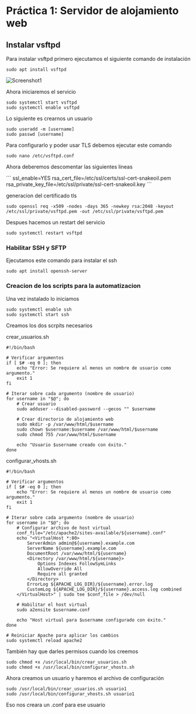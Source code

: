 # Práctica 1: Servidor de alojamiento web

## Instalar vsftpd

Para instalar vsftpd primero ejecutamos el siguiente comando de instalación
```
sudo apt install vsftpd
```

![Screenshot1](img/vsftpd1.png)

Ahora iniciaremos el servicio

```
sudo systemctl start vsftpd
sudo systemctl enable vsftpd
```

Lo siguiente es crearnos un usuario

```
sudo useradd -m [username]
sudo passwd [username]
```

Para configurarlo y poder usar TLS debemos ejecutar este comando

```
sudo nano /etc/vsftpd.conf
```

Ahora deberemos descomentar las siguientes lineas 

´´´
ssl_enable=YES
rsa_cert_file=/etc/ssl/certs/ssl-cert-snakeoil.pem
rsa_private_key_file=/etc/ssl/private/ssl-cert-snakeoil.key
´´´

generacion del certificado tls

```
sudo openssl req -x509 -nodes -days 365 -newkey rsa:2048 -keyout /etc/ssl/private/vsftpd.pem -out /etc/ssl/private/vsftpd.pem

```

Despues hacemos un restart del servicio

```
sudo systemctl restart vsftpd
```

### Habilitar SSH y SFTP

Ejecutamos este comando para instalar el ssh

```
sudo apt install openssh-server
```


### Creacion de los scripts para la automatizacion

Una vez instalado lo iniciamos

```
sudo systemctl enable ssh
sudo systemctl start ssh

```

Creamos los dos scrpits necesarios

crear_usuarios.sh
```
#!/bin/bash

# Verificar argumentos
if [ $# -eq 0 ]; then
    echo "Error: Se requiere al menos un nombre de usuario como argumento."
    exit 1
fi

# Iterar sobre cada argumento (nombre de usuario)
for username in "$@"; do
    # Crear usuario
    sudo adduser --disabled-password --gecos "" $username

    # Crear directorio de alojamiento web
    sudo mkdir -p /var/www/html/$username
    sudo chown $username:$username /var/www/html/$username
    sudo chmod 755 /var/www/html/$username

    echo "Usuario $username creado con éxito."
done
```

configurar_vhosts.sh
```
#!/bin/bash

# Verificar argumentos
if [ $# -eq 0 ]; then
    echo "Error: Se requiere al menos un nombre de usuario como argumento."
    exit 1
fi

# Iterar sobre cada argumento (nombre de usuario)
for username in "$@"; do
    # Configurar archivo de host virtual
    conf_file="/etc/apache2/sites-available/${username}.conf"
    echo "<VirtualHost *:80>
        ServerAdmin admin@${username}.example.com
        ServerName ${username}.example.com
        DocumentRoot /var/www/html/${username}
        <Directory /var/www/html/${username}>
            Options Indexes FollowSymLinks
            AllowOverride All
            Require all granted
        </Directory>
        ErrorLog ${APACHE_LOG_DIR}/${username}.error.log
        CustomLog ${APACHE_LOG_DIR}/${username}.access.log combined
    </VirtualHost>" | sudo tee $conf_file > /dev/null

    # Habilitar el host virtual
    sudo a2ensite $username.conf

    echo "Host virtual para $username configurado con éxito."
done

# Reiniciar Apache para aplicar los cambios
sudo systemctl reload apache2

```

También hay que darles permisos cuando los creemos

```
sudo chmod +x /usr/local/bin/crear_usuarios.sh
sudo chmod +x /usr/local/bin/configurar_vhosts.sh
```

Ahora creamos un usuario y haremos el archivo de configuración

```
sudo /usr/local/bin/crear_usuarios.sh usuario1
sudo /usr/local/bin/configurar_vhosts.sh usuario1
```

Eso nos creara un .conf para ese usuario
